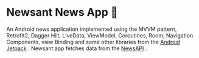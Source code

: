 # Newsant News App 📰
An Android news application implemented using the MVVM pattern, Retrofit2, Dagger Hilt, LiveData, ViewModel, Coroutines, Room, Navigation Components, view Binding and some other libraries from the [Android Jetpack] . Newsant app fetches data from the [NewsAPI] .


















[Android Jetpack]: https://developer.android.com/jetpack
[NewsAPI]: https://newsapi.org/
